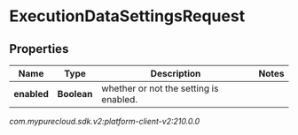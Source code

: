 # ExecutionDataSettingsRequest


## Properties

| Name | Type | Description | Notes |
| ------------ | ------------- | ------------- | ------------- |
| **enabled** | **Boolean** | whether or not the setting is enabled. |  |




_com.mypurecloud.sdk.v2:platform-client-v2:210.0.0_
